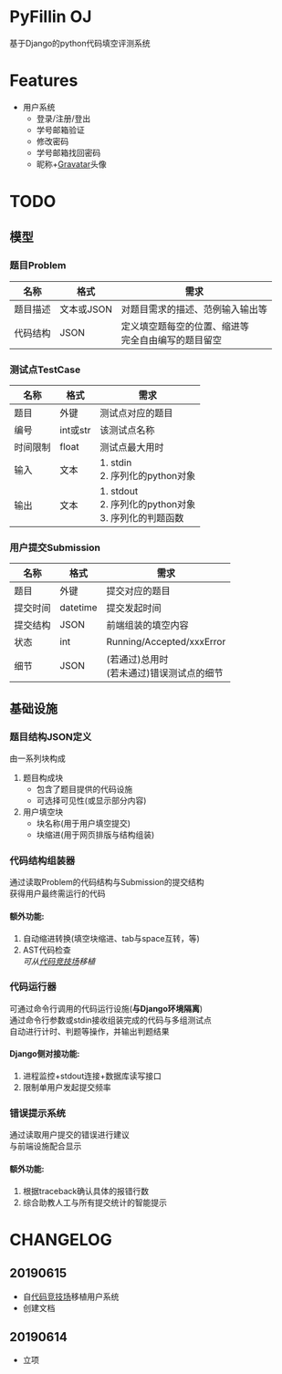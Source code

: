 # PyFillin OJ
基于Django的python代码填空评测系统

# Features
* 用户系统
    * 登录/注册/登出
    * 学号邮箱验证
    * 修改密码
    * 学号邮箱找回密码
    * 昵称+[Gravatar](https://www.gravatar.com)头像

# TODO
## 模型

### 题目Problem
名称|格式|需求
-|-|-
题目描述|文本或JSON|对题目需求的描述、范例输入输出等
代码结构|JSON|定义填空题每空的位置、缩进等<br>完全自由编写的题目留空

### 测试点TestCase
名称|格式|需求
-|-|-
题目|外键|测试点对应的题目
编号|int或str|该测试点名称
时间限制|float|测试点最大用时
输入|文本|1. stdin<br>2. 序列化的python对象
输出|文本|1. stdout<br>2. 序列化的python对象<br>3. 序列化的判题函数

### 用户提交Submission
名称|格式|需求
-|-|-
题目|外键|提交对应的题目
提交时间|datetime|提交发起时间
提交结构|JSON|前端组装的填空内容
状态|int|Running/Accepted/xxxError
细节|JSON|(若通过)总用时<br>(若未通过)错误测试点的细节

## 基础设施

### 题目结构JSON定义
由一系列块构成  
1. 题目构成块
    * 包含了题目提供的代码设施
    * 可选择可见性(或显示部分内容)
1. 用户填空块
    * 块名称(用于用户填空提交)
    * 块缩进(用于网页排版与结构组装)

### 代码结构组装器
通过读取Problem的代码结构与Submission的提交结构  
获得用户最终需运行的代码
#### 额外功能:
1. 自动缩进转换(填空块缩进、tab与space互转，等)
1. AST代码检查<br>*可从[代码竞技场](https://github.com/YukkuriC/django_ai_arena)移植*

### 代码运行器
可通过命令行调用的代码运行设施(**与Django环境隔离**)  
通过命令行参数或stdin接收组装完成的代码与多组测试点  
自动进行计时、判题等操作，并输出判题结果
#### Django侧对接功能:
1. 进程监控+stdout连接+数据库读写接口
1. 限制单用户发起提交频率

### 错误提示系统
通过读取用户提交的错误进行建议  
与前端设施配合显示
#### 额外功能:
1. 根据traceback确认具体的报错行数
1. 综合助教人工与所有提交统计的智能提示

# CHANGELOG
## 20190615
* 自[代码竞技场](https://github.com/YukkuriC/django_ai_arena)移植用户系统
* 创建文档

## 20190614
* 立项